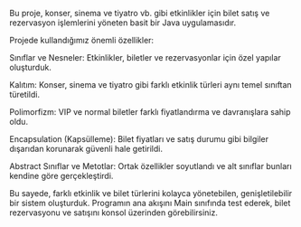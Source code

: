 Bu proje, konser, sinema ve tiyatro vb. gibi etkinlikler için bilet satış ve rezervasyon işlemlerini yöneten basit bir Java uygulamasıdır.

Projede kullandığımız önemli özellikler:

Sınıflar ve Nesneler: Etkinlikler, biletler ve rezervasyonlar için özel yapılar oluşturduk.

Kalıtım: Konser, sinema ve tiyatro gibi farklı etkinlik türleri aynı temel sınıftan türetildi.

Polimorfizm: VIP ve normal biletler farklı fiyatlandırma ve davranışlara sahip oldu.

Encapsulation (Kapsülleme): Bilet fiyatları ve satış durumu gibi bilgiler dışarıdan korunarak güvenli hale getirildi.

Abstract Sınıflar ve Metotlar: Ortak özellikler soyutlandı ve alt sınıflar bunları kendine göre gerçekleştirdi.

Bu sayede, farklı etkinlik ve bilet türlerini kolayca yönetebilen, genişletilebilir bir sistem oluşturduk. Programın ana akışını Main sınıfında test ederek, bilet rezervasyonu ve satışını konsol üzerinden görebilirsiniz.
